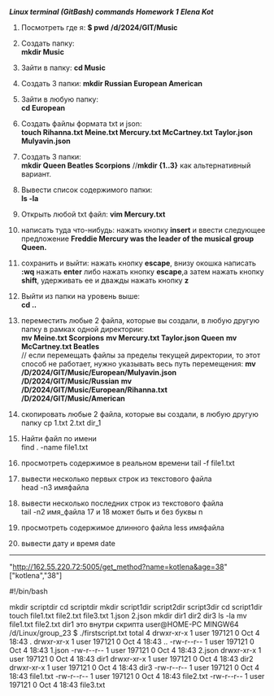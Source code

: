 ___Linux terminal (GitBash) commands___ 
___Homework 1___
___Elena Kot___ 


1) Посмотреть где я: 
   __$ pwd__
__/d/2024/GIT/Music__
2) Создать папку:  
__mkdir Music__                                   
1) Зайти в папку: 
__cd Music__
1) Создать 3 папки: 
__mkdir Russian European American__
1) Зайти в любую папку:  
__cd European__
1) Создать файлы формата txt и json:    
__touch Rihanna.txt Meine.txt Mercury.txt McCartney.txt Taylor.json Mulyavin.json__  
1) Создать 3 папки:  
__mkdir Queen Beatles Scorpions__
//__mkdir {1..3}__ как альтернативный вариант.
1) Вывести список содержимого папки:  
__ls -la__
1) Открыть любой txt файл: 
__vim Mercury.txt__ 
1)  написать туда что-нибудь:
нажать кнопку __insert__ и ввести следующее предложение
 __Freddie Mercury was the leader of the musical group Queen.__ 
 
1)  сохранить и выйти: 
нажать кнопку __escape__, внизу окошка написать __:wq__  нажать __enter__ 
либо нажать кнопку __escape__,а затем нажать кнопку __shift__, удерживать ее и дважды нажать кнопку __z__
1)  Выйти из папки на уровень выше:  
__cd ..__
1)  переместить любые 2 файла, которые вы создали, в любую другую папку в рамках одной директории:  
__mv Meine.txt Scorpions__
__mv Mercury.txt Taylor.json Queen__
__mv McCartney.txt Beatles__  
// если перемещать файлы за пределы текущей директории, то этот способ не работает, нужно указывать весь путь перемещения:
__mv /D/2024/GIT/Music/European/Mulyavin.json /D/2024/GIT/Music/Russian__
__mv /D/2024/GIT/Music/European/Rihanna.txt /D/2024/GIT/Music/American__
1)  скопировать любые 2 файла, которые вы создали, в любую другую папку 
cp 1.txt 2.txt dir_1
1)  Найти файл по имени  
find . -name file1.txt     
1)  просмотреть содержимое в реальном времени 
tail -f file1.txt 
1)  вывести несколько первых строк из текстового файла  
head -n3 имяфайла         
1)  вывести несколько последних строк из текстового файла   
tail -n2 имя_файла
17 и 18 может быть и без буквы n
1)  просмотреть содержимое длинного файла 
less имяфайла
1)  вывести дату и время 
date
--------------------------------------------------------------------------------------
"http://162.55.220.72:5005/get_method?name=kotlena&age=38"
["kotlena","38"]


#!/bin/bash

mkdir scriptdir
cd scriptdir
mkdir script1dir script2dir script3dir
cd script1dir
touch file1.txt file2.txt file3.txt 1.json 2.json
mkdir dir1 dir2 dir3
ls -la
mv file1.txt file2.txt dir1 это внутри скрипта  user@HOME-PC MINGW64 /d/Linux/group_23
$ ./firstscript.txt
total 4
drwxr-xr-x 1 user 197121 0 Oct  4 18:43 .
drwxr-xr-x 1 user 197121 0 Oct  4 18:43 ..
-rw-r--r-- 1 user 197121 0 Oct  4 18:43 1.json
-rw-r--r-- 1 user 197121 0 Oct  4 18:43 2.json
drwxr-xr-x 1 user 197121 0 Oct  4 18:43 dir1
drwxr-xr-x 1 user 197121 0 Oct  4 18:43 dir2
drwxr-xr-x 1 user 197121 0 Oct  4 18:43 dir3
-rw-r--r-- 1 user 197121 0 Oct  4 18:43 file1.txt
-rw-r--r-- 1 user 197121 0 Oct  4 18:43 file2.txt
-rw-r--r-- 1 user 197121 0 Oct  4 18:43 file3.txt


